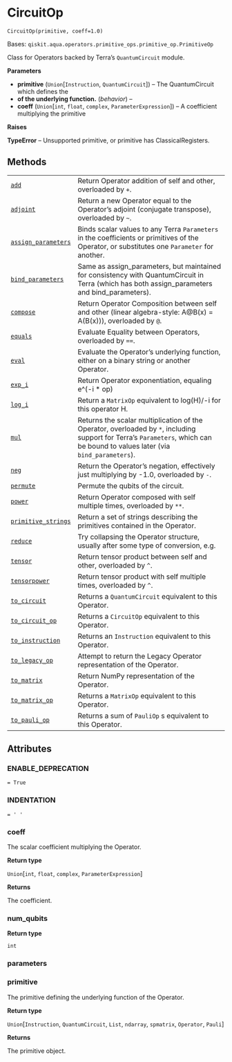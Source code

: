 # CircuitOp



`CircuitOp(primitive, coeff=1.0)`

Bases: `qiskit.aqua.operators.primitive_ops.primitive_op.PrimitiveOp`

Class for Operators backed by Terra’s `QuantumCircuit` module.

**Parameters**

*   **primitive** (`Union`\[`Instruction`, `QuantumCircuit`]) – The QuantumCircuit which defines the
*   **of the underlying function.** (*behavior*) –
*   **coeff** (`Union`\[`int`, `float`, `complex`, `ParameterExpression`]) – A coefficient multiplying the primitive

**Raises**

**TypeError** – Unsupported primitive, or primitive has ClassicalRegisters.

## Methods

|                                                                                                                                                                                                                          |                                                                                                                                                                               |
| ------------------------------------------------------------------------------------------------------------------------------------------------------------------------------------------------------------------------ | ----------------------------------------------------------------------------------------------------------------------------------------------------------------------------- |
| [`add`](qiskit.aqua.operators.primitive_ops.CircuitOp.add#qiskit.aqua.operators.primitive_ops.CircuitOp.add "qiskit.aqua.operators.primitive_ops.CircuitOp.add")                                                         | Return Operator addition of self and other, overloaded by `+`.                                                                                                                |
| [`adjoint`](qiskit.aqua.operators.primitive_ops.CircuitOp.adjoint#qiskit.aqua.operators.primitive_ops.CircuitOp.adjoint "qiskit.aqua.operators.primitive_ops.CircuitOp.adjoint")                                         | Return a new Operator equal to the Operator’s adjoint (conjugate transpose), overloaded by `~`.                                                                               |
| [`assign_parameters`](qiskit.aqua.operators.primitive_ops.CircuitOp.assign_parameters#qiskit.aqua.operators.primitive_ops.CircuitOp.assign_parameters "qiskit.aqua.operators.primitive_ops.CircuitOp.assign_parameters") | Binds scalar values to any Terra `Parameters` in the coefficients or primitives of the Operator, or substitutes one `Parameter` for another.                                  |
| [`bind_parameters`](qiskit.aqua.operators.primitive_ops.CircuitOp.bind_parameters#qiskit.aqua.operators.primitive_ops.CircuitOp.bind_parameters "qiskit.aqua.operators.primitive_ops.CircuitOp.bind_parameters")         | Same as assign\_parameters, but maintained for consistency with QuantumCircuit in Terra (which has both assign\_parameters and bind\_parameters).                             |
| [`compose`](qiskit.aqua.operators.primitive_ops.CircuitOp.compose#qiskit.aqua.operators.primitive_ops.CircuitOp.compose "qiskit.aqua.operators.primitive_ops.CircuitOp.compose")                                         | Return Operator Composition between self and other (linear algebra-style: A\@B(x) = A(B(x))), overloaded by `@`.                                                              |
| [`equals`](qiskit.aqua.operators.primitive_ops.CircuitOp.equals#qiskit.aqua.operators.primitive_ops.CircuitOp.equals "qiskit.aqua.operators.primitive_ops.CircuitOp.equals")                                             | Evaluate Equality between Operators, overloaded by `==`.                                                                                                                      |
| [`eval`](qiskit.aqua.operators.primitive_ops.CircuitOp.eval#qiskit.aqua.operators.primitive_ops.CircuitOp.eval "qiskit.aqua.operators.primitive_ops.CircuitOp.eval")                                                     | Evaluate the Operator’s underlying function, either on a binary string or another Operator.                                                                                   |
| [`exp_i`](qiskit.aqua.operators.primitive_ops.CircuitOp.exp_i#qiskit.aqua.operators.primitive_ops.CircuitOp.exp_i "qiskit.aqua.operators.primitive_ops.CircuitOp.exp_i")                                                 | Return Operator exponentiation, equaling e^(-i \* op)                                                                                                                         |
| [`log_i`](qiskit.aqua.operators.primitive_ops.CircuitOp.log_i#qiskit.aqua.operators.primitive_ops.CircuitOp.log_i "qiskit.aqua.operators.primitive_ops.CircuitOp.log_i")                                                 | Return a `MatrixOp` equivalent to log(H)/-i for this operator H.                                                                                                              |
| [`mul`](qiskit.aqua.operators.primitive_ops.CircuitOp.mul#qiskit.aqua.operators.primitive_ops.CircuitOp.mul "qiskit.aqua.operators.primitive_ops.CircuitOp.mul")                                                         | Returns the scalar multiplication of the Operator, overloaded by `*`, including support for Terra’s `Parameters`, which can be bound to values later (via `bind_parameters`). |
| [`neg`](qiskit.aqua.operators.primitive_ops.CircuitOp.neg#qiskit.aqua.operators.primitive_ops.CircuitOp.neg "qiskit.aqua.operators.primitive_ops.CircuitOp.neg")                                                         | Return the Operator’s negation, effectively just multiplying by -1.0, overloaded by `-`.                                                                                      |
| [`permute`](qiskit.aqua.operators.primitive_ops.CircuitOp.permute#qiskit.aqua.operators.primitive_ops.CircuitOp.permute "qiskit.aqua.operators.primitive_ops.CircuitOp.permute")                                         | Permute the qubits of the circuit.                                                                                                                                            |
| [`power`](qiskit.aqua.operators.primitive_ops.CircuitOp.power#qiskit.aqua.operators.primitive_ops.CircuitOp.power "qiskit.aqua.operators.primitive_ops.CircuitOp.power")                                                 | Return Operator composed with self multiple times, overloaded by `**`.                                                                                                        |
| [`primitive_strings`](qiskit.aqua.operators.primitive_ops.CircuitOp.primitive_strings#qiskit.aqua.operators.primitive_ops.CircuitOp.primitive_strings "qiskit.aqua.operators.primitive_ops.CircuitOp.primitive_strings") | Return a set of strings describing the primitives contained in the Operator.                                                                                                  |
| [`reduce`](qiskit.aqua.operators.primitive_ops.CircuitOp.reduce#qiskit.aqua.operators.primitive_ops.CircuitOp.reduce "qiskit.aqua.operators.primitive_ops.CircuitOp.reduce")                                             | Try collapsing the Operator structure, usually after some type of conversion, e.g.                                                                                            |
| [`tensor`](qiskit.aqua.operators.primitive_ops.CircuitOp.tensor#qiskit.aqua.operators.primitive_ops.CircuitOp.tensor "qiskit.aqua.operators.primitive_ops.CircuitOp.tensor")                                             | Return tensor product between self and other, overloaded by `^`.                                                                                                              |
| [`tensorpower`](qiskit.aqua.operators.primitive_ops.CircuitOp.tensorpower#qiskit.aqua.operators.primitive_ops.CircuitOp.tensorpower "qiskit.aqua.operators.primitive_ops.CircuitOp.tensorpower")                         | Return tensor product with self multiple times, overloaded by `^`.                                                                                                            |
| [`to_circuit`](qiskit.aqua.operators.primitive_ops.CircuitOp.to_circuit#qiskit.aqua.operators.primitive_ops.CircuitOp.to_circuit "qiskit.aqua.operators.primitive_ops.CircuitOp.to_circuit")                             | Returns a `QuantumCircuit` equivalent to this Operator.                                                                                                                       |
| [`to_circuit_op`](qiskit.aqua.operators.primitive_ops.CircuitOp.to_circuit_op#qiskit.aqua.operators.primitive_ops.CircuitOp.to_circuit_op "qiskit.aqua.operators.primitive_ops.CircuitOp.to_circuit_op")                 | Returns a `CircuitOp` equivalent to this Operator.                                                                                                                            |
| [`to_instruction`](qiskit.aqua.operators.primitive_ops.CircuitOp.to_instruction#qiskit.aqua.operators.primitive_ops.CircuitOp.to_instruction "qiskit.aqua.operators.primitive_ops.CircuitOp.to_instruction")             | Returns an `Instruction` equivalent to this Operator.                                                                                                                         |
| [`to_legacy_op`](qiskit.aqua.operators.primitive_ops.CircuitOp.to_legacy_op#qiskit.aqua.operators.primitive_ops.CircuitOp.to_legacy_op "qiskit.aqua.operators.primitive_ops.CircuitOp.to_legacy_op")                     | Attempt to return the Legacy Operator representation of the Operator.                                                                                                         |
| [`to_matrix`](qiskit.aqua.operators.primitive_ops.CircuitOp.to_matrix#qiskit.aqua.operators.primitive_ops.CircuitOp.to_matrix "qiskit.aqua.operators.primitive_ops.CircuitOp.to_matrix")                                 | Return NumPy representation of the Operator.                                                                                                                                  |
| [`to_matrix_op`](qiskit.aqua.operators.primitive_ops.CircuitOp.to_matrix_op#qiskit.aqua.operators.primitive_ops.CircuitOp.to_matrix_op "qiskit.aqua.operators.primitive_ops.CircuitOp.to_matrix_op")                     | Returns a `MatrixOp` equivalent to this Operator.                                                                                                                             |
| [`to_pauli_op`](qiskit.aqua.operators.primitive_ops.CircuitOp.to_pauli_op#qiskit.aqua.operators.primitive_ops.CircuitOp.to_pauli_op "qiskit.aqua.operators.primitive_ops.CircuitOp.to_pauli_op")                         | Returns a sum of `PauliOp` s equivalent to this Operator.                                                                                                                     |

## Attributes



### ENABLE\_DEPRECATION

`= True`



### INDENTATION

`= ' '`



### coeff

The scalar coefficient multiplying the Operator.

**Return type**

`Union`\[`int`, `float`, `complex`, `ParameterExpression`]

**Returns**

The coefficient.



### num\_qubits

**Return type**

`int`



### parameters



### primitive

The primitive defining the underlying function of the Operator.

**Return type**

`Union`\[`Instruction`, `QuantumCircuit`, `List`, `ndarray`, `spmatrix`, `Operator`, `Pauli`]

**Returns**

The primitive object.
